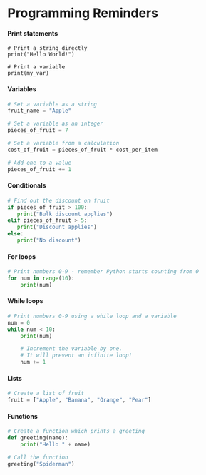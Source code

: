 # Programming Reminders

#### Print statements

```python3
# Print a string directly
print("Hello World!")

# Print a variable
print(my_var)
```

#### Variables

```Python
# Set a variable as a string
fruit_name = "Apple"

# Set a variable as an integer 
pieces_of_fruit = 7

# Set a variable from a calculation
cost_of_fruit = pieces_of_fruit * cost_per_item

# Add one to a value
pieces_of_fruit += 1
```

#### Conditionals

```Python
# Find out the discount on fruit
if pieces_of_fruit > 100:
   print("Bulk discount applies")
elif pieces_of_fruit > 5:
   print("Discount applies")
else:
   print("No discount")
```

#### For loops

```Python
# Print numbers 0-9 - remember Python starts counting from 0 
for num in range(10):
    print(num)
```

#### While loops

```Python
# Print numbers 0-9 using a while loop and a variable
num = 0
while num < 10:
    print(num)

    # Increment the variable by one.
    # It will prevent an infinite loop!
    num += 1 
```

#### Lists

```Python
# Create a list of fruit 
fruit = ["Apple", "Banana", "Orange", "Pear"]
```

#### Functions

```Python
# Create a function which prints a greeting
def greeting(name):
    print("Hello " + name)

# Call the function
greeting("Spiderman")
```
